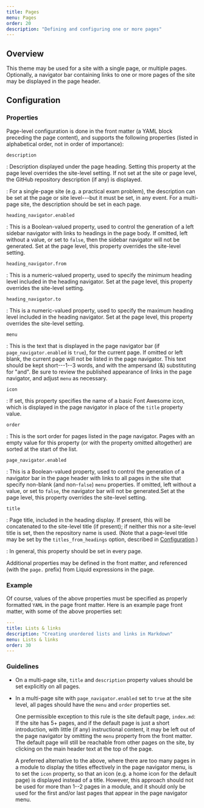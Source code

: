 ```yaml
---
title: Pages
menu: Pages
order: 20
description: "Defining and configuring one or more pages"
---
```


## Overview

This theme may be used for a site with a single page, or multiple pages. Optionally, a navigator bar containing links to one or more pages of the site may be displayed in the page header. 

## Configuration

### Properties

Page-level configuration is done in the front matter (a YAML block preceding the page content), and supports the following properties (listed in alphabetical order, not in order of importance):

`description`

: Description displayed under the page heading. Setting this property at the page level overrides the site-level setting. If not set at the site or page level, the GitHub repository description (if any) is displayed.

: For a single-page site (e.g. a practical exam problem), the description can be set at the page or site level---but it must be set, in any event. For a multi-page site, the description should be set in each page.

`heading_navigator.enabled`

: This is a Boolean-valued property, used to control the generation of a left sidebar navigator with links to headings in the page body. If omitted, left without a value, or set to `false`, then the sidebar navigator will not be generated. Set at the page level, this property overrides the site-level setting.

`heading_navigator.from`

: This is a numeric-valued property, used to specify the minimum heading level included in the heading navigator. Set at the page level, this property overrides the site-level setting.

`heading_navigator.to`

: This is a numeric-valued property, used to specify the maximum heading level included in the heading navigator. Set at the page level, this property overrides the site-level setting.

`menu`

: This is the text that is displayed in the page navigator bar (if `page_navigator.enabled` is `true`), for the current page. If omitted or left blank, the current page will not be listed in the page navigator. This text should be kept short---1--3 words, and with the ampersand (&) substituting for "and". Be sure to review the published appearance of links in the page navigator, and adjust `menu` as necessary.

`icon`

: If set, this property specifies the name of a basic Font Awesome icon, which is displayed in the page navigator in place of the `title` property value.

`order`

: This is the sort order for pages listed in the page navigator. Pages with an empty value for this property (or with the property omitted altogether) are sorted at the start of the list.

`page_navigator.enabled`

: This is a Boolean-valued property, used to control the generation of a navigator bar in the page header with links to all pages in the site that specify non-blank (and non-`false`) `menu` properties. If omitted, left without a value, or set to `false`, the navigator bar will not be generated.Set at the page level, this property overrides the site-level setting.

`title`

: Page title, included in the heading display. If present, this will be concatenated to the site-level title (if present); if neither this nor a site-level title is set, then the repository name is used. (Note that a page-level title may be set by the `titles_from_headings` option, described in [Configuration](site.md#titles-from-headings).)

: In general, this property should be set in every page.

Additional properties may be defined in the front matter, and referenced (with the `page.` prefix) from Liquid expressions in the page.

### Example

Of course, values of the above properties must be specified as properly formatted `YAML` in the page front matter. Here is an example page front matter, with some of the above properties set:

```yaml
---
title: Lists & links
description: "Creating unordered lists and links in Markdown"
menu: Lists & links
order: 30
---
```

### Guidelines

* On a multi-page site, `title` and `description` property values should be set explicitly on all pages.

* In a multi-page site with `page_navigator.enabled` set to `true` at the site level, all pages should have the `menu` and `order` properties set. 

    One permissible exception to this rule is the site default page, `index.md`: If the site has 5+ pages, and if the default page is just a short introduction, with little (if any) instructional content, it may be left out of the page navigator by omitting the `menu` property from the front matter. The default page will still be reachable from other pages on the site, by clicking on the main header text at the top of the page. 
    
    A preferred alternative to the above, where there are too many pages in a module to display the titles effectively in the page navigator menu, is to set the `icon` property, so that an icon (e.g. a home icon for the default page) is displayed instead of a title. However, this approach should not be used for more than 1--2 pages in a module, and it should only be used for the first and/or last pages that appear in the page navigator menu.